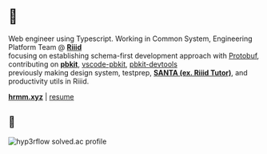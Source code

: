 # :sushi: 
Web engineer using Typescript. Working in Common System, Engineering Platform Team @ **[Riiid](https://www.riiid.co/en/main)**  
focusing on establishing schema-first development approach with [Protobuf](https://developers.google.com/protocol-buffers), contributing on **[pbkit](https://github.com/pbkit/pbkit)**, [vscode-pbkit](https://github.com/pbkit/vscode-pbkit), [pbkit-devtools](https://github.com/pbkit/pbkit-devtools)  
previously making design system, testprep, **[SANTA (ex. Riiid Tutor)](https://aitutor.riiid.co)**, and productivity utils in Riiid.  

**[hrmm.xyz](https://hrmm.xyz)** | [resume](https://github.com/hyp3rflow/resume)
## :eyes:
![hyp3rflow solved.ac profile](https://github-readme-solvedac.hyp3rflow.vercel.app/api/?handle=hyperflow)
